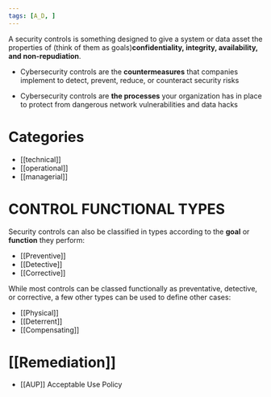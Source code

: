 ```yaml
---
tags: [A_D, ]
---
```


A security controls is something designed to give a system or data asset the properties of (think of them as goals)**confidentiality, integrity, availability, and non-repudiation**. 

- Cybersecurity controls are the **countermeasures** that companies implement to detect, prevent, reduce, or counteract security risks

- Cybersecurity controls are **the processes** your organization has in place to protect from dangerous network vulnerabilities and data hacks
# Categories 
- [[technical]] 
- [[operational]] 
- [[managerial]] 


# CONTROL FUNCTIONAL TYPES

Security controls can also be classified in types according to the **goal** or **function** they perform:
- [[Preventive]]
- [[Detective]] 
- [[Corrective]] 

While most controls can be classed functionally as preventative, detective, or corrective, a few other types can be used to define other cases:

- [[Physical]]
- [[Deterrent]]
- [[Compensating]]

# [[Remediation]] 

- [[AUP]] Acceptable Use Policy 




